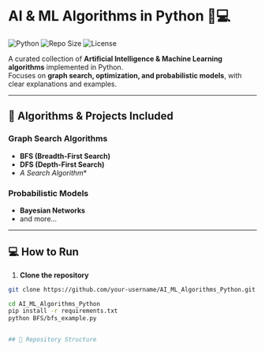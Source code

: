 # AI & ML Algorithms in Python 🧠💻

![Python](https://img.shields.io/badge/Python-3.11-blue?logo=python&logoColor=white)
![Repo Size](https://img.shields.io/github/repo-size/your-username/AI_ML_Algorithms_Python)
![License](https://img.shields.io/badge/License-MIT-green)

A curated collection of **Artificial Intelligence & Machine Learning algorithms** implemented in Python.  
Focuses on **graph search, optimization, and probabilistic models**, with clear explanations and examples.

---

## 🚀 Algorithms & Projects Included

### Graph Search Algorithms
- **BFS (Breadth-First Search)**
- **DFS (Depth-First Search)**
- **A* Search Algorithm**

### Probabilistic Models
- **Bayesian Networks**
- and more...


---


## 💻 How to Run

1. **Clone the repository**
```bash
git clone https://github.com/your-username/AI_ML_Algorithms_Python.git

cd AI_ML_Algorithms_Python
pip install -r requirements.txt
python BFS/bfs_example.py


## 📂 Repository Structure

